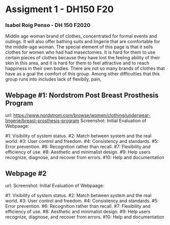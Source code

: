 # Assigment 1 - DH150 F20
### Isabel Roig Penso - DH 150 F2020
Middle age woman brand of clothes, concentrated for formal events and outings. It will also offer bathing suits and lingerie that are comfortable for the middle-age woman. The special element of this page is that it sells clothes for women who had had masectomies. It is hard for them to use certain pieces of clothes because they have lost the feeling ability of their skin in this area, and it is hard for them to feel attractive and to reach happiness in their own bodies. There are not so many brands of clothes that have as a goal the comfort of this group. Among other difficulties that this group runs into includes lack of flexibily, pain, 

## Webpage #1: Nordstrom Post Breast Prosthesis Program
url: https://www.nordstrom.com/browse/women/clothing/underwear-lingerie/breast-prosthesis-program
Screenshot: 
Initial Evaluation of Webpaage:

#1: Visibility of system status.
#2: Match between system and the real world.
#3: User control and freedom.
#4: Consistency and standards.
#5: Error prevention.
#6: Recognition rather than recall.
#7: Flexibility and efficiency of use.
#8: Aesthetic and minimalist design.
#9: Help users recognize, diagnose, and recover from errors.
#10: Help and documentation


## Webpage #2
url: 
Screenshot: 
Initial Evaluation of Webpaage:

#1: Visibility of system status.
#2: Match between system and the real world.
#3: User control and freedom.
#4: Consistency and standards.
#5: Error prevention.
#6: Recognition rather than recall.
#7: Flexibility and efficiency of use.
#8: Aesthetic and minimalist design.
#9: Help users recognize, diagnose, and recover from errors.
#10: Help and documentation
